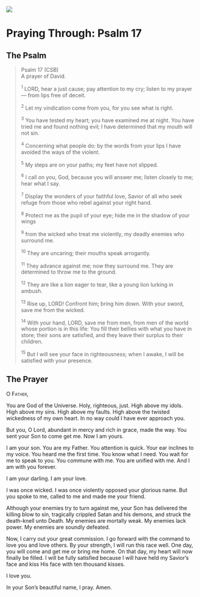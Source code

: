 <img class="intro-left" style="margin-top:10px" src="/images/art-paris-psalter.jpg">

# Praying Through: Psalm 17

<p style="clear:both;">

## The Psalm

>Psalm 17 (CSB)  
><sup></sup> A prayer of David. 
>
><sup>1</sup> LORD, hear a just cause; pay attention to my cry; listen to my prayer— from lips free of deceit. 
>
><sup>2</sup> Let my vindication come from you, for you see what is right. 
>
><sup>3</sup> You have tested my heart; you have examined me at night. You have tried me and found nothing evil; I have determined that my mouth will not sin. 
>
><sup>4</sup> Concerning what people do: by the words from your lips I have avoided the ways of the violent. 
>
><sup>5</sup> My steps are on your paths; my feet have not slipped. 
>
><sup>6</sup> I call on you, God, because you will answer me; listen closely to me; hear what I say. 
>
><sup>7</sup> Display the wonders of your faithful love, Savior of all who seek refuge from those who rebel against your right hand. 
>
><sup>8</sup> Protect me as the pupil of your eye; hide me in the shadow of your wings 
>
><sup>9</sup> from the wicked who treat me violently, my deadly enemies who surround me. 
>
><sup>10</sup> They are uncaring; their mouths speak arrogantly. 
>
><sup>11</sup> They advance against me; now they surround me. They are determined to throw me to the ground. 
>
><sup>12</sup> They are like a lion eager to tear, like a young lion lurking in ambush. 
>
><sup>13</sup> Rise up, LORD! Confront him; bring him down. With your sword, save me from the wicked. 
>
><sup>14</sup> With your hand, LORD, save me from men, from men of the world whose portion is in this life: You fill their bellies with what you have in store; their sons are satisfied, and they leave their surplus to their children. 
>
><sup>15</sup> But I will see your face in righteousness; when I awake, I will be satisfied with your presence.

## The Prayer

<div style="font-variant: small-caps;">
  O Father,
</div>


You are God of the Universe. Holy, righteous, just. High above my idols. High above my sins. High above my faults. High above the twisted wickedness of my own heart. In no way could I have ever approach you.

But you, O Lord, abundant in mercy and rich in grace, made the way. You sent your Son to come get me. Now I am yours.

I am your son. You are my Father. You attention is quick. Your ear inclines to my voice. You heard me the first time. You know what I need. You wait for me to speak to you. You commune with me. You are unified with me. And I am with you forever.

I am your darling. I am your love.

I was once wicked. I was once violently opposed your glorious name. But you spoke to me, called to me and made me your friend.

Although your enemies try to turn against me, your Son has delivered the killing blow to sin, tragically crippled Satan and his demons, and struck the death-knell unto Death. My enemies are mortally weak. My enemies lack power. My enemies are soundly defeated.

Now, I carry out your great commission. I go forward with the command to love you and love others. By your strength, I will run this race well. One day, you will come and get me or bring me home. On that day, my heart will now finally be filled. I will be fully satisfied because I will have held my Savior’s face and kiss His face with ten thousand kisses.

I love you.

In your Son’s beautiful name, I pray.
Amen.
